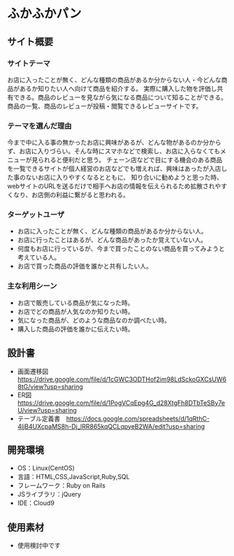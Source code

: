 # ふかふかパン

## サイト概要

### サイトテーマ
お店に入ったことが無く、どんな種類の商品があるか分からない人・今どんな商品があるか知りたい人へ向けて商品を紹介する。
実際に購入した物を評価し共有できる。商品のレビューを見ながら気になる商品について知ることができる。
商品の一覧、商品のレビューが投稿・閲覧できるレビューサイトです。

### テーマを選んだ理由
今まで中に入る事の無かったお店に興味があるが、どんな物があるのか分からず、お店に入りづらい。そんな時にスマホなどで検索し、お店に入らなくてもメニューが見られると便利だと思う。
チェーン店などで目にする機会のある商品を一覧できるサイトが個人経営のお店などでも増えれば、興味はあったが入店した事のないお店に入りやすくなるとともに、
知り合いに勧めようと思った時、webサイトのURLを送るだけで相手へお店の情報を伝えられるため拡散されやすくなり、お店側の利益に繋がると思われる。

### ターゲットユーザ
* お店に入ったことが無く、どんな種類の商品があるか分からない人。
* お店に行ったことはあるが、どんな商品があったか覚えていない人。
* 何度もお店に行っているが、今まで買ったことのない商品を買ってみようと考えている人。
* お店で買った商品の評価を誰かと共有したい人。

### 主な利用シーン
* お店で販売している商品が気になった時。
* お店でどの商品が人気なのか知りたい時。
* 気になった商品が、どのような商品なのか調べたい時。
* 購入した商品の評価を誰かに伝えたい時。

## 設計書
* 画面遷移図　https://drive.google.com/file/d/1cGWC3ODTHof2im98LdSckoGXCsUW68tG/view?usp=sharing
* ER図　https://drive.google.com/file/d/1PogVCqEpg4G_d28XtgFh8DTbTeSBy7eU/view?usp=sharing
* テーブル定義書　https://docs.google.com/spreadsheets/d/1qRthC-4ljB4UXcpaMS8h-Dj_lRR865kqQCLqpyeB2WA/edit?usp=sharing
## 開発環境
- OS：Linux(CentOS)
- 言語：HTML,CSS,JavaScript,Ruby,SQL
- フレームワーク：Ruby on Rails
- JSライブラリ：jQuery
- IDE：Cloud9

## 使用素材
- 使用検討中です